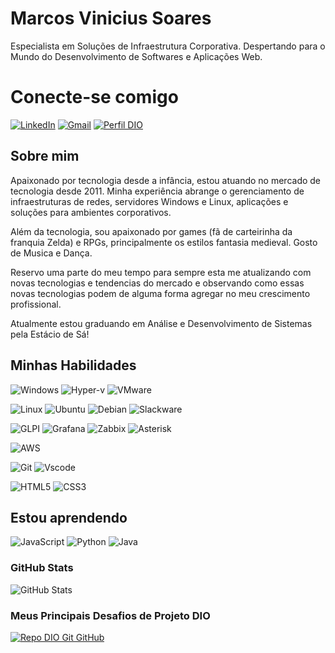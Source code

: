 # Marcos Vinicius Soares

Especialista em Soluções de Infraestrutura Corporativa. Despertando para o Mundo do Desenvolvimento de Softwares e Aplicações Web.

# Conecte-se comigo

[![LinkedIn](https://img.shields.io/badge/-LinkedIn-000?style=for-the-badge&logo=linkedin&logoColor=30A3DC)](https://www.linkedin.com/in/mvsoaresrj/)
[![Gmail](https://img.shields.io/badge/Gmail-333333?style=for-the-badge&logo=gmail&logoColor=red)](mailto:mvsoaresrj21@gmail.com)
[![Perfil DIO](https://img.shields.io/badge/-Meu%20Perfil%20na%20DIO-30A3DC?style=for-the-badge)](https://web.dio.me/users/mvsoaresrj21/)

## Sobre mim

Apaixonado por tecnologia desde a infância, estou atuando no mercado de tecnologia desde 2011. Minha experiência abrange o gerenciamento de infraestruturas de redes, servidores Windows e Linux, aplicações e soluções para ambientes corporativos.

Além da tecnologia, sou apaixonado por games (fã de carteirinha da franquia Zelda) e RPGs, principalmente os estilos fantasia medieval. Gosto de Musica e Dança.

Reservo uma parte do meu tempo para sempre esta me atualizando com novas tecnologias e tendencias do mercado e observando como essas novas tecnologias podem de alguma forma agregar no meu crescimento profissional.

Atualmente estou graduando em Análise e Desenvolvimento de Sistemas pela Estácio de Sá!

## Minhas Habilidades

![Windows](https://img.shields.io/badge/Windows-000?style=for-the-badge&logo=windows&logoColor=2CA5E0)
![Hyper-v](https://img.shields.io/badge/Hyper_v-007ACC?style=for-the-badge&logo=windows&logoColor=)
![VMware](https://img.shields.io/badge/VMware_ESXI-000?style=for-the-badge&logo=vmware&logoColor=fff)

![Linux](https://img.shields.io/badge/Linux-000?style=for-the-badge&logo=linux&logoColor=FCC624)
![Ubuntu](https://img.shields.io/badge/Ubuntu-35495E?style=for-the-badge&logo=ubuntu&logoColor=2CA5E0)
![Debian](https://img.shields.io/badge/Debian-D70A53?style=for-the-badge&logo=debian&logoColor=white)
![Slackware](https://img.shields.io/badge/slackware-D70A?style=for-the-badge&logo=slackware&logoColor=white)

![GLPI](https://img.shields.io/badge/GLPI-007ACC?style=for-the-badge&logo=glpi&logoColor=FCC624)
![Grafana](https://img.shields.io/badge/Grafana-000?style=for-the-badge&logo=grafana&logoColor=FCC624)
![Zabbix](https://img.shields.io/badge/Zabbix-000?style=for-the-badge&logo=grafana&logoColor=FCC624)
![Asterisk](https://img.shields.io/badge/Asterisk-87CF3E?style=for-the-badge&logo=asterisk&logoColor=)

![AWS](https://img.shields.io/badge/AWS-000.svg?style=for-the-badge&logo=amazon-aws&logoColor=white)

![Git](https://img.shields.io/badge/GIT-E44C30?style=for-the-badge&logo=git&logoColor=white)
![Vscode](https://img.shields.io/badge/Vscode-007ACC?style=for-the-badge&logo=visual-studio-code&logoColor=white)

![HTML5](https://img.shields.io/badge/HTML-000?style=for-the-badge&logo=html5&logoColor=30A3DC)
![CSS3](https://img.shields.io/badge/CSS3-000?style=for-the-badge&logo=css3&logoColor=E94D5F)

## Estou aprendendo

![JavaScript](https://img.shields.io/badge/JavaScript-000?style=for-the-badge&logo=javascript&logoColor=30A3DC)
![Python](https://img.shields.io/badge/Python-000?style=for-the-badge&logo=python&logoColor=30A3DC)
![Java](https://img.shields.io/badge/java-%23ED8B00.svg?style=for-the-badge&logo=openjdk&logoColor=white)

### GitHub Stats

![GitHub Stats](https://github-readme-stats.vercel.app/api?username=msoaresrj&theme=transparent&bg_color=0077b6&border_color=fff&show_icons=true&icon_color=30A3DC&title_color=E94D5F&text_color=FFF&hide_title=true&hide=stars)


### Meus Principais Desafios de Projeto DIO

[![Repo DIO Git GitHub](https://github-readme-stats.vercel.app/api/pin/?username=msoaresrj&repo=dio-lab-open-source&bg_color=0077b6&border_color=30A3DC&show_icons=true&icon_color=30A3DC&title_color=231942&text_color=FFF)](https://github.com/msoaresrj/dio-lab-open-source)